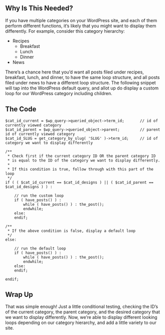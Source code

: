 ## Why Is This Needed?

If you have multiple categories on your WordPress site, and each of them perform different functions, it’s likely that you might want to display them differently. For example, consider this category hierarchy:

* Recipes
    - Breakfast
    - Lunch
    - Dinner
* News

There’s a chance here that you’d want all posts filed under recipes, breakfast, lunch, and dinner, to have the same loop structure, and all posts filed under news to have a different loop structure. The following snippet will tap into the WordPress default query, and allot up do display a custom loop for our WordPress category including children.

## The Code

```language-php
$cat_id_current = $wp_query->queried_object->term_id;		// id of currently viewed category
$cat_id_parent = $wp_query->queried_object->parent;			// parent id of currently viewed category
$cat_id_SLUG = get_category_by_slug( 'SLUG' )->term_id;		// id of category we want to display differently

/**
 * Check first if the current category ID OR the parent category ID
 * is equal to the ID of the category we want to display differently.
 *
 * If this condition is true, follow through with this part of the loop
 */
if ( ( $cat_id_current == $cat_id_designs ) || ( $cat_id_parent == $cat_id_designs ) ) :

	// run the custom loop
	if ( have_posts() ) :
		while ( have_posts() ) : the_post();	
		endwhile;
	else:
	endif;

/**
 * If the above condition is false, display a default loop
 */
else:

	// run the default loop
	if ( have_posts() ) :
		while ( have_posts() ) : the_post();	
		endwhile;
	else:
	endif;

endif;
```

## Wrap Up

That was simple enough! Just a little conditional testing, checking the ID’s of the current category, the parent category, and the desired category that we want to display differently. Now, we’re able to display different looking loops depending on our category hierarchy, and add a little variety to our site.
